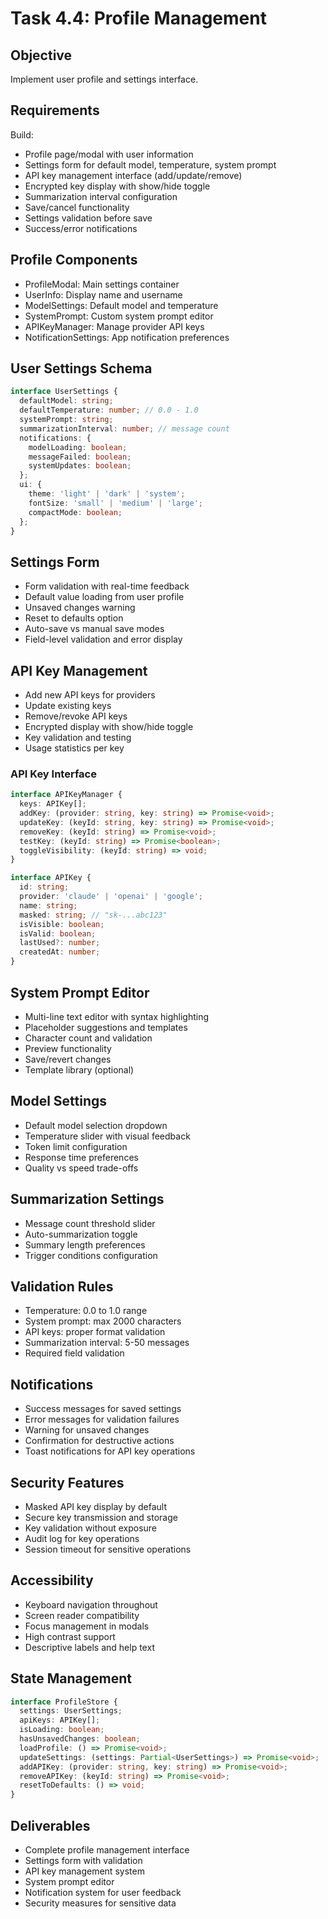 # Task 4.4: Profile Management

## Objective
Implement user profile and settings interface.

## Requirements
Build:
- Profile page/modal with user information
- Settings form for default model, temperature, system prompt
- API key management interface (add/update/remove)
- Encrypted key display with show/hide toggle
- Summarization interval configuration
- Save/cancel functionality
- Settings validation before save
- Success/error notifications

## Profile Components
- ProfileModal: Main settings container
- UserInfo: Display name and username
- ModelSettings: Default model and temperature
- SystemPrompt: Custom system prompt editor
- APIKeyManager: Manage provider API keys
- NotificationSettings: App notification preferences

## User Settings Schema
```typescript
interface UserSettings {
  defaultModel: string;
  defaultTemperature: number; // 0.0 - 1.0
  systemPrompt: string;
  summarizationInterval: number; // message count
  notifications: {
    modelLoading: boolean;
    messageFailed: boolean;
    systemUpdates: boolean;
  };
  ui: {
    theme: 'light' | 'dark' | 'system';
    fontSize: 'small' | 'medium' | 'large';
    compactMode: boolean;
  };
}
```

## Settings Form
- Form validation with real-time feedback
- Default value loading from user profile
- Unsaved changes warning
- Reset to defaults option
- Auto-save vs manual save modes
- Field-level validation and error display

## API Key Management
- Add new API keys for providers
- Update existing keys
- Remove/revoke API keys
- Encrypted display with show/hide toggle
- Key validation and testing
- Usage statistics per key

### API Key Interface
```typescript
interface APIKeyManager {
  keys: APIKey[];
  addKey: (provider: string, key: string) => Promise<void>;
  updateKey: (keyId: string, key: string) => Promise<void>;
  removeKey: (keyId: string) => Promise<void>;
  testKey: (keyId: string) => Promise<boolean>;
  toggleVisibility: (keyId: string) => void;
}

interface APIKey {
  id: string;
  provider: 'claude' | 'openai' | 'google';
  name: string;
  masked: string; // "sk-...abc123"
  isVisible: boolean;
  isValid: boolean;
  lastUsed?: number;
  createdAt: number;
}
```

## System Prompt Editor
- Multi-line text editor with syntax highlighting
- Placeholder suggestions and templates
- Character count and validation
- Preview functionality
- Save/revert changes
- Template library (optional)

## Model Settings
- Default model selection dropdown
- Temperature slider with visual feedback
- Token limit configuration
- Response time preferences
- Quality vs speed trade-offs

## Summarization Settings
- Message count threshold slider
- Auto-summarization toggle
- Summary length preferences
- Trigger conditions configuration

## Validation Rules
- Temperature: 0.0 to 1.0 range
- System prompt: max 2000 characters
- API keys: proper format validation
- Summarization interval: 5-50 messages
- Required field validation

## Notifications
- Success messages for saved settings
- Error messages for validation failures
- Warning for unsaved changes
- Confirmation for destructive actions
- Toast notifications for API key operations

## Security Features
- Masked API key display by default
- Secure key transmission and storage
- Key validation without exposure
- Audit log for key operations
- Session timeout for sensitive operations

## Accessibility
- Keyboard navigation throughout
- Screen reader compatibility
- Focus management in modals
- High contrast support
- Descriptive labels and help text

## State Management
```typescript
interface ProfileStore {
  settings: UserSettings;
  apiKeys: APIKey[];
  isLoading: boolean;
  hasUnsavedChanges: boolean;
  loadProfile: () => Promise<void>;
  updateSettings: (settings: Partial<UserSettings>) => Promise<void>;
  addAPIKey: (provider: string, key: string) => Promise<void>;
  removeAPIKey: (keyId: string) => Promise<void>;
  resetToDefaults: () => void;
}
```

## Deliverables
- Complete profile management interface
- Settings form with validation
- API key management system
- System prompt editor
- Notification system for user feedback
- Security measures for sensitive data